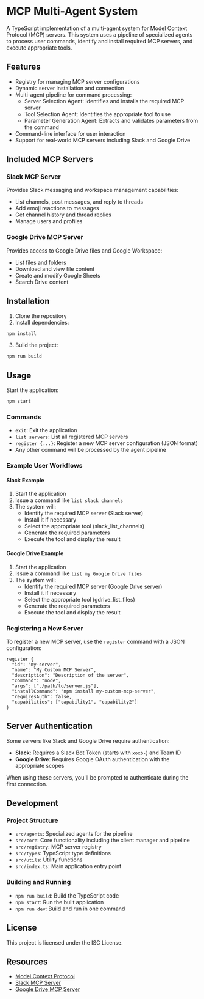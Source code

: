 # MCP Multi-Agent System

A TypeScript implementation of a multi-agent system for Model Context Protocol (MCP) servers. This system uses a pipeline of specialized agents to process user commands, identify and install required MCP servers, and execute appropriate tools.

## Features

- Registry for managing MCP server configurations
- Dynamic server installation and connection
- Multi-agent pipeline for command processing:
  - Server Selection Agent: Identifies and installs the required MCP server
  - Tool Selection Agent: Identifies the appropriate tool to use
  - Parameter Generation Agent: Extracts and validates parameters from the command
- Command-line interface for user interaction
- Support for real-world MCP servers including Slack and Google Drive

## Included MCP Servers

### Slack MCP Server

Provides Slack messaging and workspace management capabilities:

- List channels, post messages, and reply to threads
- Add emoji reactions to messages
- Get channel history and thread replies
- Manage users and profiles

### Google Drive MCP Server

Provides access to Google Drive files and Google Workspace:

- List files and folders
- Download and view file content
- Create and modify Google Sheets
- Search Drive content

## Installation

1. Clone the repository
2. Install dependencies:

```bash
npm install
```

3. Build the project:

```bash
npm run build
```

## Usage

Start the application:

```bash
npm start
```

### Commands

- `exit`: Exit the application
- `list servers`: List all registered MCP servers
- `register {...}`: Register a new MCP server configuration (JSON format)
- Any other command will be processed by the agent pipeline

### Example User Workflows

#### Slack Example

1. Start the application
2. Issue a command like `list slack channels`
3. The system will:
   - Identify the required MCP server (Slack server)
   - Install it if necessary
   - Select the appropriate tool (slack_list_channels)
   - Generate the required parameters
   - Execute the tool and display the result

#### Google Drive Example

1. Start the application
2. Issue a command like `list my Google Drive files`
3. The system will:
   - Identify the required MCP server (Google Drive server)
   - Install it if necessary
   - Select the appropriate tool (gdrive_list_files)
   - Generate the required parameters
   - Execute the tool and display the result

### Registering a New Server

To register a new MCP server, use the `register` command with a JSON configuration:

```
register {
  "id": "my-server",
  "name": "My Custom MCP Server",
  "description": "Description of the server",
  "command": "node",
  "args": ["./path/to/server.js"],
  "installCommand": "npm install my-custom-mcp-server",
  "requiresAuth": false,
  "capabilities": ["capability1", "capability2"]
}
```

## Server Authentication

Some servers like Slack and Google Drive require authentication:

- **Slack**: Requires a Slack Bot Token (starts with `xoxb-`) and Team ID
- **Google Drive**: Requires Google OAuth authentication with the appropriate scopes

When using these servers, you'll be prompted to authenticate during the first connection.

## Development

### Project Structure

- `src/agents`: Specialized agents for the pipeline
- `src/core`: Core functionality including the client manager and pipeline
- `src/registry`: MCP server registry
- `src/types`: TypeScript type definitions
- `src/utils`: Utility functions
- `src/index.ts`: Main application entry point

### Building and Running

- `npm run build`: Build the TypeScript code
- `npm start`: Run the built application
- `npm run dev`: Build and run in one command

## License

This project is licensed under the ISC License.

## Resources

- [Model Context Protocol](https://modelcontextprotocol.github.io/)
- [Slack MCP Server](https://github.com/modelcontextprotocol/servers/tree/main/src/slack)
- [Google Drive MCP Server](https://github.com/isaacphi/mcp-gdrive) 